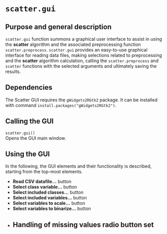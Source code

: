 # ```scatter.gui```

## Purpose and general description

```scatter.gui``` function summons a graphical user interface
to assist in using the **scatter** algorithm
and the associated preprocessing function ```scatter.preprocess```.
```scatter.gui``` provides an easy-to-use graphical interface for
reading data files, 
making selections related to preprocessing
and the **scatter** algorithm calculation,
calling the ```scatter.preprocess``` and ```scatter``` functions 
with the selected arguments
and ultimately saving the results.

## Dependencies

The Scatter GUI requires the ```gWidgets2RGtk2``` package.
It can be installed with command  ```install.packages("gWidgets2RGtk2")```.


## Calling the GUI

```scatter.gui()```  
Opens the GUI main window.

## Using the GUI

In the following, the GUI elements and their functionality 
is described, starting from the top-most elements.

- **Read CSV datafile...** button
- **Select class variable...** button
- **Select included classes...** button
- **Select included variables...** button
- **Select variables to scale...** button
- **Select variables to binarize...** button
- **Handling of missing values** radio button set
	- 


